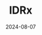 ---  
layout: startup_page  
title: "IDRx"  
id: "idrx.com"  
permalink: "/idrxidrx.com08072024/"  
website: "https://www.idrx.com/"  
funding_round: "Series B"  
funding_amount: "$120M"  
investors: "RA Capital Management, Commodore Capital, Blackstone Multi-Asset Investing, Rock Springs Capital, a U.S.-based healthcare-focused fund, Andreessen Horowitz (a16z) Bio + Health, Casdin Capital, Nextech Invest Ltd., Forge Life Science Partners, Nick Lydon, Merck KGaA"  
about: "IDRx, Inc. is a clinical-stage biopharmaceutical company focused on developing precision therapies for cancer treatment. Their lead product candidate, IDRX-42, is a potent KIT inhibitor targeting GIST, aiming to overcome treatment resistance and adverse events of existing therapies. The company is advancing IDRX-42 through clinical trials."  
markets: "Biotechnology, Oncology, Pharmaceuticals, Life Science, Product Research"  
hq: "Plymouth, Massachusetts, United States"  
founded_year: "2021"  
linkedin: "https://www.linkedin.com/company/idrx/about"  
twitter: ""  
instagram: ""  
facebook: ""  
crunchbase: "https://www.crunchbase.com/organization/idrx"  
pitchbook: "https://pitchbook.com/profiles/company/503071-75"  

date_display: "07-Aug-2024"  
date: "2024-08-07"

# SEO Optimization  
meta_title: "IDRx - Series B Funding ($120M)"  
meta_description: "IDRx, IDRx, Inc. is a clinical-stage biopharmaceutical company focused on developing precision therapies for cancer treatment. Their lead product candidate,..."  
meta_keywords: "IDRx, Biotechnology, Oncology, Pharmaceuticals, Life Science, Product Research, Series B funding"  
canonical_url: "https://startup.projectstartups.com/idrxidrx.com08072024/"  
---